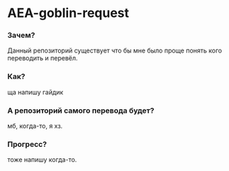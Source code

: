 # AEA-goblin-request

### Зачем?
Данный репозиторий существует что бы мне было проще понять кого переводить и перевёл.

### Как?

ща напишу гайдик

### А репозиторий самого перевода будет?

мб, когда-то, я хз.

### Прогресс?

тоже напишу когда-то.
